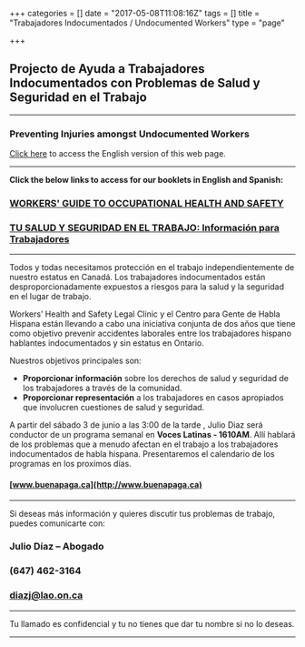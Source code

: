 +++
categories = []
date = "2017-05-08T11:08:16Z"
tags = []
title = "Trabajadores Indocumentados / Undocumented Workers"
type = "page"

+++
## Projecto de Ayuda a Trabajadores Indocumentados con Problemas de Salud y Seguridad en el Trabajo

<hr>

### **Preventing Injuries amongst Undocumented Workers**

[Click here](https://s3.amazonaws.com/newsletter.workers-safety.ca/newsletters/Clinic+Publications/2017+Undocumented+Workers/UndocumentedWorkers-Webpage-Eng.pdf) to access the English version of this web page.

<hr>

**Click the below links to access for our booklets in English and Spanish:**

### [WORKERS' GUIDE TO OCCUPATIONAL HEALTH AND SAFETY](https://s3.amazonaws.com/newsletter.workers-safety.ca/newsletters/Clinic+Publications/2017+Undocumented+Workers/Booklet-Eng-Revised-FINAL.pdf "Workers' Guide to Occupational Health and Safety")

### [TU SALUD Y SEGURIDAD EN EL TRABAJO: Información para Trabajadores](https://s3.amazonaws.com/newsletter.workers-safety.ca/newsletters/Clinic+Publications/2017+Undocumented+Workers/Booklet-Sp-Revised-FINAL.pdf)

---

Todos y todas necesitamos protección en el trabajo independientemente de nuestro estatus en Canadá. Los trabajadores indocumentados están desproporcionadamente expuestos a riesgos para la salud y la seguridad en el lugar de trabajo.

Workers’ Health and Safety Legal Clinic  y el Centro para Gente de Habla Hispana están llevando a cabo una iniciativa conjunta de dos años que tiene como objetivo prevenir accidentes laborales entre los trabajadores hispano hablantes indocumentados y sin estatus en Ontario.

Nuestros objetivos principales son:

* **Proporcionar información** sobre los derechos de salud y seguridad de los trabajadores a través de la comunidad.
* **Proporcionar representación** a los trabajadores en casos apropiados que involucren cuestiones de salud y seguridad.

A partir del sábado 3 de junio a las 3:00 de la tarde , Julio Diaz será conductor de un programa semanal en **Voces Latinas - 1610AM**. Allí hablará de los problemas que a menudo afectan en el trabajo a los trabajadores indocumentados de habla hispana. Presentaremos el calendario de los programas en los proxímos días.

#### [www.buenapaga.ca](http://www.buenapaga.ca)

<hr>

Si deseas más información y quieres discutir tus problemas de trabajo, puedes  comunicarte con:

### Julio Díaz – Abogado

### (647) 462-3164

### diazj@lao.on.ca

<hr>

Tu llamado es confidencial y tu no tienes que dar tu nombre si no lo deseas.

<hr>
